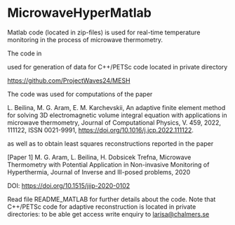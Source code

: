 # MicrowaveHyperMatlab

 Matlab code (located in  zip-files) is used for real-time temperature monitoring in the process
 of microwave thermometry.
 
 The code in 

used for generation of data for C++/PETSc code located in  private directory

https://github.com/ProjectWaves24/MESH


The code was used for computations of the paper

L. Beilina, M. G. Aram, E. M. Karchevskii,
An adaptive finite element method for solving 3D electromagnetic volume integral equation with applications in microwave thermometry,
Journal of Computational Physics, V. 459, 2022, 111122, ISSN 0021-9991,
https://doi.org/10.1016/j.jcp.2022.111122.


as well as to obtain least squares reconstructions reported in the paper

[Paper 1] M. G. Aram, L. Beilina, H. Dobsicek Trefna, Microwave Thermometry with Potential Application in Non-invasive Monitoring of Hyperthermia, Journal of Inverse and Ill-posed problems, 2020

DOI: https://doi.org/10.1515/jiip-2020-0102

Read file README_MATLAB for further details about the code.  Note that C++/PETSc code for adaptive reconstruction is located in private directories: to be able get access write enquiry to larisa@chalmers.se
